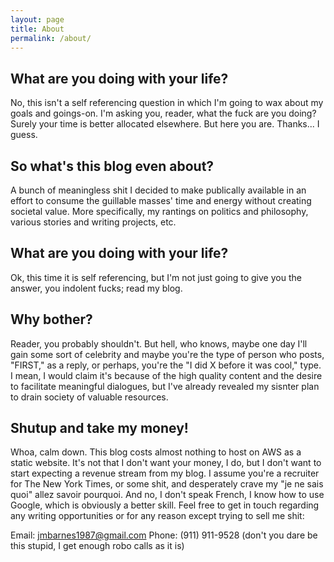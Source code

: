 ```yaml
---
layout: page
title: About
permalink: /about/
---
```


## What are you doing with your life? 

No, this isn't a self referencing question in which I'm going to wax about my goals and goings-on. I'm asking you, reader, what the fuck are you doing? Surely your time is better allocated elsewhere. But here you are. Thanks... I guess.

## So what's this blog even about?

A bunch of meaningless shit I decided to make publically available in an effort to consume the guillable masses' time and energy without creating societal value. More specifically, my rantings on politics and philosophy, various stories and writing projects, etc. 

## What are you doing with your life? 

Ok, this time it is self referencing, but I'm not just going to give you the answer, you indolent fucks; read my blog. 

## Why bother?

Reader, you probably shouldn't. But hell, who knows, maybe one day I'll gain some sort of celebrity and maybe you're the type of person who posts, "FIRST," as a reply, or perhaps, you're the "I did X before it was cool," type. I mean, I would claim it's because of the high quality content and the desire to facilitate meaningful dialogues, but I've already revealed my sisnter plan to drain society of valuable resources.

## Shutup and take my money!

Whoa, calm down. This blog costs almost nothing to host on AWS as a static website. It's not that I don't want your money, I do, but I don't want to start expecting a revenue stream from my blog. I assume you're a recruiter for The New York Times, or some shit, and desperately crave my "je ne sais quoi" allez savoir pourquoi. And no, I don't speak French, I know how to use Google, which is obviously a better skill. Feel free to get in touch regarding any writing opportunities or for any reason except trying to sell me shit:

Email: jmbarnes1987@gmail.com
Phone: (911) 911-9528 (don't you dare be this stupid, I get enough robo calls as it is)


